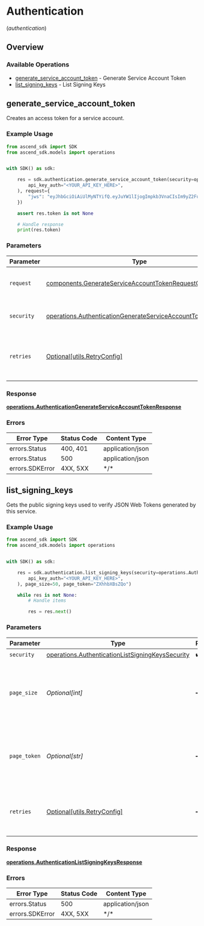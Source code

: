 # Authentication
(*authentication*)

## Overview

### Available Operations

* [generate_service_account_token](#generate_service_account_token) - Generate Service Account Token
* [list_signing_keys](#list_signing_keys) - List Signing Keys

## generate_service_account_token

Creates an access token for a service account.

### Example Usage

<!-- UsageSnippet language="python" operationID="Authentication_GenerateServiceAccountToken" method="post" path="/iam/v1/serviceAccounts:generateAccessToken" -->
```python
from ascend_sdk import SDK
from ascend_sdk.models import operations


with SDK() as sdk:

    res = sdk.authentication.generate_service_account_token(security=operations.AuthenticationGenerateServiceAccountTokenSecurity(
        api_key_auth="<YOUR_API_KEY_HERE>",
    ), request={
        "jws": "eyJhbGciOiAiUlMyNTYifQ.eyJuYW1lIjogImpkb3VnaCIsIm9yZ2FuaXphdGlvbiI6ICJjb3JyZXNwb25kZW50cy8xMjM0NTY3OC0xMjM0LTEyMzQtMTIzNC0xMjM0NTY3ODkxMDEiLCJkYXRldGltZSI6ICIyMDI0LTAyLTA1VDIxOjAyOjI3LjkwMTE4MFoifQ.IMy3KmYoG8Ppf+7hXN7tm7J4MrNpQLGL7WCWvhh4nZWAVKkluL3/u3KC6hZ6Mb/5p7Y54CgZ68aWT2BcP5y4VtzIZR1Chm5pxbLfgE4aJuk+FnF6K3Gc3bBjOWCL58pxY2aTb0iU/exDEA1cbMDvbCzmY5kRefDvorLOqgUS/tS2MJ2jv4RlZFPlmHv5PtOruJ8xUW19gEgGhsPXYYeSHFTE1ZlaDvyXrKtpOvlf+FVc2RTuEw529LZnzwH4/eJJR3BpSpHyJTjQqiaMT3wzpXXYKfCRqnDkSSKJDzCzTb0/uWK/Lf0uafxPXk5YLdis+dbo1zNQhVVKjwnMpk1vLw",
    })

    assert res.token is not None

    # Handle response
    print(res.token)

```

### Parameters

| Parameter                                                                                                                                    | Type                                                                                                                                         | Required                                                                                                                                     | Description                                                                                                                                  |
| -------------------------------------------------------------------------------------------------------------------------------------------- | -------------------------------------------------------------------------------------------------------------------------------------------- | -------------------------------------------------------------------------------------------------------------------------------------------- | -------------------------------------------------------------------------------------------------------------------------------------------- |
| `request`                                                                                                                                    | [components.GenerateServiceAccountTokenRequestCreate](../../models/components/generateserviceaccounttokenrequestcreate.md)                   | :heavy_check_mark:                                                                                                                           | The request object to use for the request.                                                                                                   |
| `security`                                                                                                                                   | [operations.AuthenticationGenerateServiceAccountTokenSecurity](../../models/operations/authenticationgenerateserviceaccounttokensecurity.md) | :heavy_check_mark:                                                                                                                           | The security requirements to use for the request.                                                                                            |
| `retries`                                                                                                                                    | [Optional[utils.RetryConfig]](../../models/utils/retryconfig.md)                                                                             | :heavy_minus_sign:                                                                                                                           | Configuration to override the default retry behavior of the client.                                                                          |

### Response

**[operations.AuthenticationGenerateServiceAccountTokenResponse](../../models/operations/authenticationgenerateserviceaccounttokenresponse.md)**

### Errors

| Error Type       | Status Code      | Content Type     |
| ---------------- | ---------------- | ---------------- |
| errors.Status    | 400, 401         | application/json |
| errors.Status    | 500              | application/json |
| errors.SDKError  | 4XX, 5XX         | \*/\*            |

## list_signing_keys

Gets the public signing keys used to verify JSON Web Tokens generated by this service.

### Example Usage

<!-- UsageSnippet language="python" operationID="Authentication_ListSigningKeys" method="get" path="/iam/v1/keys" -->
```python
from ascend_sdk import SDK
from ascend_sdk.models import operations


with SDK() as sdk:

    res = sdk.authentication.list_signing_keys(security=operations.AuthenticationListSigningKeysSecurity(
        api_key_auth="<YOUR_API_KEY_HERE>",
    ), page_size=50, page_token="ZXhhbXBsZQo")

    while res is not None:
        # Handle items

        res = res.next()

```

### Parameters

| Parameter                                                                                                            | Type                                                                                                                 | Required                                                                                                             | Description                                                                                                          | Example                                                                                                              |
| -------------------------------------------------------------------------------------------------------------------- | -------------------------------------------------------------------------------------------------------------------- | -------------------------------------------------------------------------------------------------------------------- | -------------------------------------------------------------------------------------------------------------------- | -------------------------------------------------------------------------------------------------------------------- |
| `security`                                                                                                           | [operations.AuthenticationListSigningKeysSecurity](../../models/operations/authenticationlistsigningkeyssecurity.md) | :heavy_check_mark:                                                                                                   | N/A                                                                                                                  |                                                                                                                      |
| `page_size`                                                                                                          | *Optional[int]*                                                                                                      | :heavy_minus_sign:                                                                                                   | The number of entries to return in a single page; Default = 100; Maximum = 1000                                      | 50                                                                                                                   |
| `page_token`                                                                                                         | *Optional[str]*                                                                                                      | :heavy_minus_sign:                                                                                                   | Page token used for pagination; Supplying a page token returns the next page of results                              | ZXhhbXBsZQo                                                                                                          |
| `retries`                                                                                                            | [Optional[utils.RetryConfig]](../../models/utils/retryconfig.md)                                                     | :heavy_minus_sign:                                                                                                   | Configuration to override the default retry behavior of the client.                                                  |                                                                                                                      |

### Response

**[operations.AuthenticationListSigningKeysResponse](../../models/operations/authenticationlistsigningkeysresponse.md)**

### Errors

| Error Type       | Status Code      | Content Type     |
| ---------------- | ---------------- | ---------------- |
| errors.Status    | 500              | application/json |
| errors.SDKError  | 4XX, 5XX         | \*/\*            |